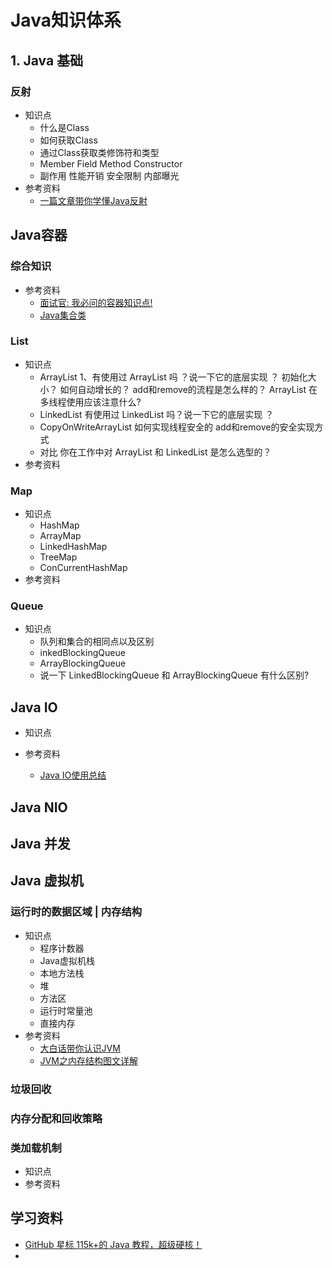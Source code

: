 # Java知识体系

## 1. Java 基础

### 反射

* 知识点
  * 什么是Class
  * 如何获取Class
  * 通过Class获取类修饰符和类型
  * Member
    	Field
    	Method
    	Constructor
  * 副作用
    	性能开销
    	安全限制
    	内部曝光
* 参考资料
  * [一篇文章带你学懂Java反射](https://mp.weixin.qq.com/s/PYjFA1v_mwMpyKACI3B9PQ)



## Java容器

### 综合知识

* 参考资料
  * [面试官: 我必问的容器知识点!](https://juejin.cn/post/6844904115001098254)
  * [Java集合类](https://blog.csdn.net/Siobhan/article/details/51455143)



### List

* 知识点
  * ArrayList
    	1、有使用过 ArrayList 吗 ？说一下它的底层实现 ？
    	初始化大小？
    	如何自动增长的？
    	add和remove的流程是怎么样的？
    	ArrayList 在多线程使用应该注意什么?
  * LinkedList 
    	有使用过 LinkedList 吗？说一下它的底层实现 ？
  * CopyOnWriteArrayList 
    	如何实现线程安全的
    	add和remove的安全实现方式
  * 对比
    	你在工作中对 ArrayList 和 LinkedList 是怎么选型的？
* 参考资料



### Map

* 知识点
  * HashMap 
  * ArrayMap
  * LinkedHashMap
  * TreeMap
  * ConCurrentHashMap
* 参考资料

### Queue

* 知识点
  * 队列和集合的相同点以及区别
  * inkedBlockingQueue 
  * ArrayBlockingQueue 
  * 说一下 LinkedBlockingQueue 和 ArrayBlockingQueue 有什么区别?



## Java IO

* 知识点

* 参考资料
  * [Java IO使用总结](https://blog.csdn.net/Siobhan/article/details/51306200)



## Java NIO



## Java 并发





## Java 虚拟机

### 运行时的数据区域 | 内存结构

* 知识点
  * 程序计数器
  * Java虚拟机栈
  * 本地方法栈
  * 堆
  * 方法区
  * 运行时常量池
  * 直接内存
* 参考资料
  * [大白话带你认识JVM](https://juejin.cn/post/6844904048013869064#heading-28)
  * [JVM之内存结构图文详解](https://www.huaweicloud.com/articles/4799df506d5b9ae8bd0a5cb5247723b5.html)



### 垃圾回收





### 内存分配和回收策略





### 类加载机制

* 知识点
* 参考资料



## 学习资料

* [GitHub 星标 115k+的 Java 教程，超级硬核！](https://mp.weixin.qq.com/s/d7Z0QoChNuP9bTwAGh2QCw)
* 